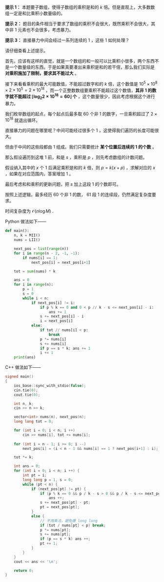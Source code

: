**提示 1：** 本题要子数组，使得子数组的乘积是和的 $k$ 倍。但是直观上，大多数数组一定是和比乘积小数量级的。

**提示 2：** 题目的条件相当于要求了数组的乘积不会很大，既然乘积不会很大，其中非 $1$ 元素也不会很多，考虑暴力。

**提示 3：** 直接暴力中间会经过一系列连续的 $1$ ，这些 $1$ 如何处理？

请仔细查看上述提示。

首先，应该有这样的直觉，就是一个数组的和一般可以比乘积小很多，两个东西不是一个数量级的东西。于是如果真要凑出来乘积是和的若干倍，那么我们实际是 **对乘积施加了限制，要求其不能过大** 。

接下来看看乘积的最大可能数值，不能超过数字和的 $k$ 倍，这个数值是 $10^5\times 10^8\times 2\times 10^5=2\times 10^{18}$ ，而一个正整数数组要乘积不能超过这个数值，**其非 $1$ 的数字就不能超过 $\lfloor\log_2 2\times 10^{18}=60\rfloor$ 个** ，这个数量很少，因此考虑根据这个进行暴力。

我们枚举数组的起点，每个起点后最多取 $60$ 个非 $1$ 的数字，一旦乘积超过了 $2\times 10^{18}$ 就退出循环。

直接暴力的问题在哪里呢？中间可能经过很多个 $1$ ，这使得我们遍历的长度可能很大。

但由于中间的这些段都由 $1$ 组成。我们只需要统计 **某个位置后连续的 $1$ 的个数** 。

那么假设遍历到这堆 $1$ 前，和是 $s$ ，乘积是 $p$ ，则先考虑数组的计数问题。

假设纳入其中的 $x$ 个 $1$ 后满足乘积是和的 $k$ 倍，则 $p=k(x+p)$ ，求解对应的 $x$ ，如果在对应范围内，答案增加 $1$ 。

最后考虑和和乘积的更新问题，把 $s$ 加上这段 $1$ 的个数即可。

按照上述逻辑，最多经历 $60$ 个非 $1$ 的数， $61$ 段 $1$ 的连续段，仍然满足复杂度要求。

时间复杂度为 $\mathcal{O}(n\log M)$ .

Python 做法如下——

```Python []
def main():
    n, k = MII()
    nums = LII()

    next_pos = list(range(n))
    for i in range(n - 2, -1, -1):
        if nums[i] == 1:
            next_pos[i] = next_pos[i+1]

    tot = sum(nums) * k

    ans = 0
    for i in range(n):
        p = 1
        s = 0
        while i < n:
            if next_pos[i] != i:
                if p % k == 0 and 0 < p // k - s <= next_pos[i] - i:
                    ans += 1
                s += next_pos[i] - i
                i = next_pos[i]
            else:
                if tot // nums[i] < p:
                    break
                p *= nums[i]
                s += nums[i]
                if p == s * k: ans += 1
                i += 1
    print(ans)
```

C++ 做法如下——

```cpp []
signed main()
{
    ios_base::sync_with_stdio(false);
    cin.tie(0);
    cout.tie(0);

    int n, k;
    cin >> n >> k;

    vector<int> nums(n), next_pos(n);
    long long tot = 0;

    for (int i = 0; i < n; i ++)
        cin >> nums[i], tot += nums[i];
    
    for (int i = n - 1; i >= 0; i --) 
        next_pos[i] = (i < n - 1 && nums[i] == 1 ? next_pos[i+1] : i);

    tot *= k;

    int ans = 0;
    for (int i = 0; i < n; i ++) {
        int pt = i;
        long long p = 1, s = 0;
        while (pt < n) {
            if (next_pos[pt] != pt) {
                if (p % k == 0 && p / k - s > 0 && p / k - s <= next_pos[pt] - pt)
                    ans ++;
                s += next_pos[pt] - pt;
                pt = next_pos[pt];
            }
            else {
                // 不用乘法，避免爆 long long
                if (tot / nums[pt] < p) break;
                p *= nums[pt];
                s += nums[pt];
                if (p == s * k) ans ++;
                pt += 1;
            }
        }
    }
    cout << ans << '\n';

    return 0;
}
```
